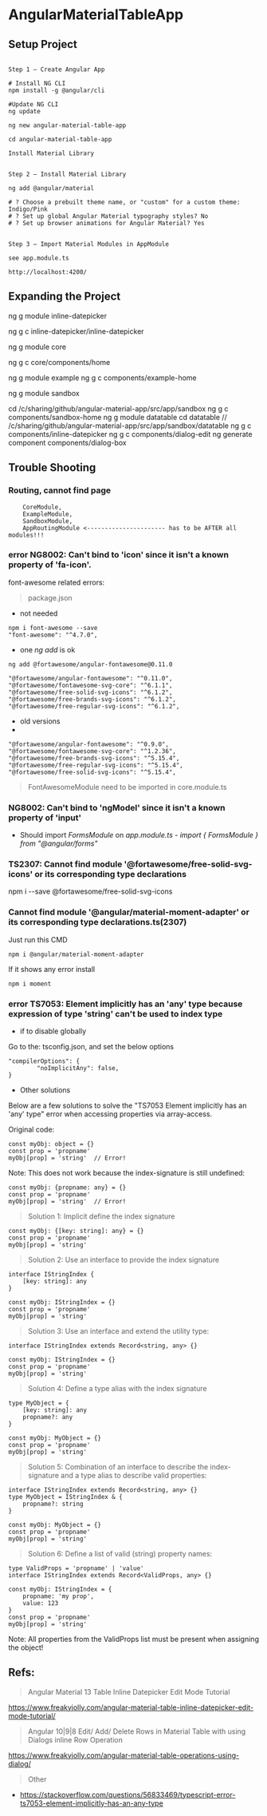 # AngularMaterialTableApp

## Setup Project

```

Step 1 – Create Angular App

# Install NG CLI
npm install -g @angular/cli

#Update NG CLI
ng update

ng new angular-material-table-app

cd angular-material-table-app

Install Material Library


Step 2 – Install Material Library

ng add @angular/material

# ? Choose a prebuilt theme name, or "custom" for a custom theme: Indigo/Pink
# ? Set up global Angular Material typography styles? No  
# ? Set up browser animations for Angular Material? Yes


Step 3 – Import Material Modules in AppModule

see app.module.ts

http://localhost:4200/

```

## Expanding the Project

ng g module inline-datepicker

ng g c inline-datepicker/inline-datepicker

ng g module core

ng g c core/components/home

ng g module example
ng g c components/example-home

ng g module sandbox

cd /c/sharing/github/angular-material-app/src/app/sandbox
ng g c components/sandbox-home
ng g module datatable
cd datatable   // /c/sharing/github/angular-material-app/src/app/sandbox/datatable
ng g c components/inline-datepicker
ng g c components/dialog-edit
ng generate component components/dialog-box


## Trouble Shooting

### Routing, cannot find page

```
    CoreModule,
    ExampleModule,
    SandboxModule,
    AppRoutingModule <---------------------- has to be AFTER all modules!!!

```

### error NG8002: Can't bind to 'icon' since it isn't a known property of 'fa-icon'.

font-awesome related errors:

> package.json

- not needed

```
npm i font-awesome --save
"font-awesome": "^4.7.0",
```

- one *ng add* is ok

```
ng add @fortawesome/angular-fontawesome@0.11.0

"@fortawesome/angular-fontawesome": "^0.11.0",
"@fortawesome/fontawesome-svg-core": "^6.1.1",
"@fortawesome/free-solid-svg-icons": "^6.1.2",
"@fortawesome/free-brands-svg-icons": "^6.1.2",
"@fortawesome/free-regular-svg-icons": "^6.1.2",
```

- old versions
- 
```
"@fortawesome/angular-fontawesome": "^0.9.0",
"@fortawesome/fontawesome-svg-core": "^1.2.36",
"@fortawesome/free-brands-svg-icons": "^5.15.4",
"@fortawesome/free-regular-svg-icons": "^5.15.4",
"@fortawesome/free-solid-svg-icons": "^5.15.4",
```

> FontAwesomeModule need to be imported in core.module.ts

### NG8002: Can't bind to 'ngModel' since it isn't a known property of 'input'

- Should import *FormsModule* on *app.module.ts* - *import { FormsModule } from "@angular/forms"*

### TS2307: Cannot find module '@fortawesome/free-solid-svg-icons' or its corresponding type declarations

npm i --save @fortawesome/free-solid-svg-icons

### Cannot find module '@angular/material-moment-adapter' or its corresponding type declarations.ts(2307)

Just run this CMD
```
npm i @angular/material-moment-adapter
```
If it shows any error install
```
npm i moment
```

### error TS7053: Element implicitly has an 'any' type because expression of type 'string' can't be used to index type

- if to disable globally

Go to the: tsconfig.json, and set the below options
```
"compilerOptions": {
        "noImplicitAny": false,
}
```

- Other solutions

Below are a few solutions to solve the "TS7053 Element implicitly has an 'any' type" error when accessing properties via array-access.

Original code:
```
const myObj: object = {}
const prop = 'propname'
myObj[prop] = 'string'  // Error!
```

Note: This does not work because the index-signature is still undefined:

```
const myObj: {propname: any} = {}
const prop = 'propname'
myObj[prop] = 'string'  // Error!
```

> Solution 1: Implicit define the index signature
```
const myObj: {[key: string]: any} = {}
const prop = 'propname'
myObj[prop] = 'string'
```
> Solution 2: Use an interface to provide the index signature
```
interface IStringIndex {
    [key: string]: any
}

const myObj: IStringIndex = {}
const prop = 'propname'
myObj[prop] = 'string'
```
> Solution 3: Use an interface and extend the <Record> utility type:
```
interface IStringIndex extends Record<string, any> {}

const myObj: IStringIndex = {}
const prop = 'propname'
myObj[prop] = 'string'
```
> Solution 4: Define a type alias with the index signature
```
type MyObject = {
    [key: string]: any
    propname?: any
}

const myObj: MyObject = {}
const prop = 'propname'
myObj[prop] = 'string'
```
> Solution 5: Combination of an interface to describe the index-signature and a type alias to describe valid properties:
```
interface IStringIndex extends Record<string, any> {}
type MyObject = IStringIndex & {
    propname?: string
}

const myObj: MyObject = {}
const prop = 'propname'
myObj[prop] = 'string'
```
> Solution 6: Define a list of valid (string) property names:
```
type ValidProps = 'propname' | 'value'
interface IStringIndex extends Record<ValidProps, any> {}

const myObj: IStringIndex = {
    propname: 'my prop',
    value: 123
}
const prop = 'propname'
myObj[prop] = 'string'
```

Note: All properties from the ValidProps list must be present when assigning the object!




## Refs:

> Angular Material 13 Table Inline Datepicker Edit Mode Tutorial

https://www.freakyjolly.com/angular-material-table-inline-datepicker-edit-mode-tutorial/

> Angular 10|9|8 Edit/ Add/ Delete Rows in Material Table with using Dialogs inline Row Operation

https://www.freakyjolly.com/angular-material-table-operations-using-dialog/

> Other

- https://stackoverflow.com/questions/56833469/typescript-error-ts7053-element-implicitly-has-an-any-type





